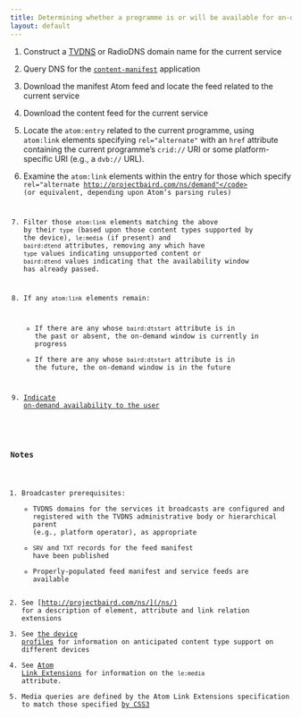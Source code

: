 ```yaml
---
title: Determining whether a programme is or will be available for on-demand viewing
layout: default
---
```


1. Construct a [TVDNS](/discovery/tvdns) or RadioDNS domain name for the
current service

2. Query DNS for the [<code>content-manifest</code>](http://wiki.github.com/nexgenta/Baird/service-manifests)
application

3. Download the manifest Atom feed and locate the feed related to the current service

4. Download the content feed for the current service

5. Locate the <code>atom:entry</code> related to the current programme, using
<code>atom:link</code> elements specifying <code>rel="alternate"</code> with an
<code>href</code> attribute containing the current programme’s <code>crid://</code> URI
or some platform-specific URI (e.g., a <code>dvb://</code> URL).

6. Examine the <code>atom:link</code> elements within the entry for those which specify
<code>rel="alternate http://projectbaird.com/ns/demand"</code> (or equivalent, depending
upon Atom’s parsing rules)

7. Filter those <code>atom:link</code> elements matching the above by their <code>type</code>
(based upon those content types supported by the device), <code>le:media</code> (if present) and
<code>baird:dtend</code> attributes, removing any which have <code>type</code>
values indicating unsupported content or <code>baird:dtend</code> values
indicating that the availability window has already passed.

8. If any <code>atom:link</code> elements remain:
	* If there are any whose <code>baird:dtstart</code> attribute is in the past
	or absent, the on-demand window is currently in progress
	* If there are any whose <code>baird:dtstart</code> attribute is in the future,
	the on-demand window is in the future

9. [Indicate on-demand availability to the user](http://emberapp.com/nevali/collections/nxtv-stb-mock-ups/nevali:epg-viewing-programme-details/)

### Notes

1. Broadcaster prerequisites:
	* TVDNS domains for the services it broadcasts are configured and registered with the
	TVDNS administrative body or hierarchical parent (e.g., platform operator), as appropriate
	* <code>SRV</code> and <code>TXT</code> records for the feed manifest have been published
	* Properly-populated feed manifest and service feeds are available
2. See [http://projectbaird.com/ns/](/ns/) for a description of element,
attribute and link relation extensions
3. See [the device profiles](http://wiki.github.com/nexgenta/Baird/device-profiles)
for information on anticipated content type support on different devices
4. See [Atom Link Extensions](http://tools.ietf.org/html/draft-snell-atompub-link-extensions-06) for information on the <code>le:media</code> attribute.
5. Media queries are defined by the Atom Link Extensions specification to match those specified [by CSS3](http://www.w3.org/TR/css3-mediaqueries/)
